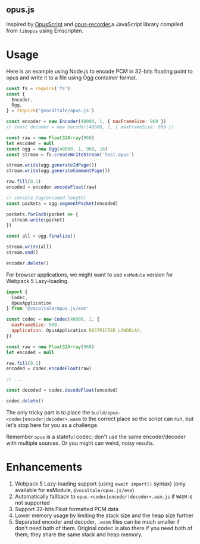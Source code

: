 opus.js
---

Inspired by [OpusScript](https://github.com/abalabahaha/opusscript) and [opus-recorder](https://github.com/chris-rudmin/opus-recorder),a JavaScript library compiled from `libopus` using Emscripten.

# Usage

Here is an example using Node.js to encode PCM in 32-bits floating point to opus and write it to a file using Ogg container format.
```javascript
const fs = require('fs')
const {
  Encoder,
  Ogg,
} = require('@vocaltale/opus.js')

const encoder = new Encoder(48000, 1, { maxFrameSize: 960 })
// const decoder = new Decoder(48000, 1, { maxFrameSize: 960 })

const raw = new Float32Array(960)
let encoded = null
const ogg = new Ogg(48000, 1, 960, 16)
const stream = fs.createWriteStream('test.opus')

stream.write(ogg.generateIdPage())
stream.write(ogg.generateCommentPage())

raw.fill(0.1)
encoded = encoder.encodeFloat(raw)

// console.log(encoded.length)
const packets = ogg.segmentPacket(encoded)

packets.forEach(packet => {
  stream.write(packet)
})

const all = ogg.finalize()

stream.write(all)
stream.end()

encoder.delete()
```

For browser applications, we might want to use `esModule` version for Webpack 5 Lazy-loading.

```javascript
import {
  Codec,
  OpusApplication
} from '@vocaltale/opus.js/esm'

const codec = new Codec(48000, 1, {
  maxFrameSize: 960,
  application: OpusApplication.RESTRICTED_LOWDELAY,
})

const raw = new Float32Array(960)
let encoded = null

raw.fill(0.1)
encoded = codec.encodeFloat(raw)

// ...

const decoded = codec.decodeFloat(encoded)

codec.delete()
```

The only tricky part is to place the `build/opus-<codec|encoder|decoder>.wasm` to the correct place so the script can run, but let's stop here for you as a challenge.

Remember `opus` is a stateful codec; don't use the same encoder/decoder with multiple sources. Or you might can weird, noisy results.

# Enhancements

1. Webpack 5 Lazy-loading support (using `await import()` syntax) (only available for esModule, `@vocaltale/opus.js/esm`)
2. Automatically fallback to `opus-<codec|encoder|decoder>.asm.js` if `WASM` is not supported
3. Support 32-bits Float formatted PCM data
4. Lower memory usage by limiting the stack size and the heap size further 
5. Separated encoder and decoder, `.wasm` files can be much smaller if don't need both of them. Original codec is also there if you need both of them; they share the same stack and heap memory.